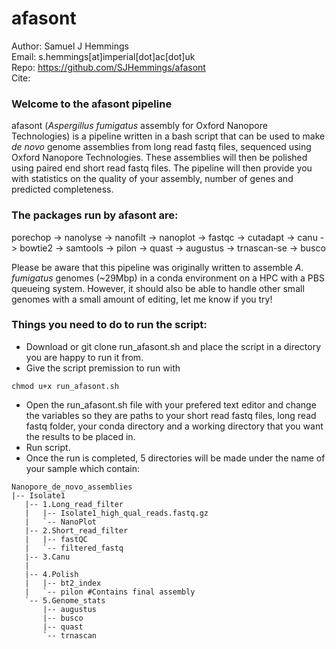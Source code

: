 # afasont

Author: Samuel J Hemmings <br>
Email: s.hemmings[at]imperial[dot]ac[dot]uk <br>
Repo:   https://github.com/SJHemmings/afasont <br>
Cite:

### Welcome to the afasont pipeline

afasont (*Aspergillus fumigatus* assembly for Oxford Nanopore Technologies) is a pipeline written in a bash script that can 
be used to make *de novo* genome assemblies from long read fastq files, sequenced using Oxford Nanopore Technologies. These 
assemblies will then be polished using paired end short read fastq files. The pipeline will then provide you with statistics 
on the quality of your assembly, number of genes and predicted completeness.

### The packages run by afasont are: 
porechop -> nanolyse -> nanofilt -> nanoplot -> fastqc -> cutadapt -> canu -> bowtie2 -> samtools -> 
pilon -> quast -> augustus -> trnascan-se -> busco

Please be aware that this pipeline was originally written to assemble *A. fumigatus* genomes (~29Mbp) in a conda 
environment on a HPC with a PBS queueing system. However, it should also be able to handle other small 
genomes with a small amount of editing, let me know if you try!

### Things you need to do to run the script:

* Download or git clone run_afasont.sh and place the script in a directory you are happy to run it from.
* Give the script premission to run with 
```
chmod u+x run_afasont.sh
```
* Open the run_afasont.sh file with your prefered text editor and change the variables so they are paths to your 
short read fastq files, long read fastq folder, your conda directory and a working directory that you want the 
results to be placed in.  
* Run script.
* Once the run is completed, 5 directories will be made under the name of your sample which contain: 
```
Nanopore_de_novo_assemblies
|-- Isolate1
   |-- 1.Long_read_filter
   |   |-- Isolate1_high_qual_reads.fastq.gz
   |   `-- NanoPlot
   |-- 2.Short_read_filter
   |   |-- fastQC
   |   `-- filtered_fastq
   |-- 3.Canu
   |   
   |-- 4.Polish
   |   |-- bt2_index
   |   `-- pilon #Contains final assembly
   `-- 5.Genome_stats
       |-- augustus
       |-- busco
       |-- quast
       `-- trnascan 
```

